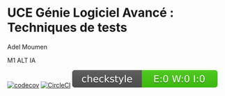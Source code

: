# UCE Génie Logiciel Avancé : Techniques de tests


Adel Moumen

M1 ALT IA

[![codecov](https://codecov.io/gh/Adel-Moumen/ceri-m1-techniques-de-test/branch/master/graph/badge.svg?token=RFG42L0W8T)](https://codecov.io/gh/Adel-Moumen/ceri-m1-techniques-de-test)
[![CircleCI](https://dl.circleci.com/status-badge/img/gh/Adel-Moumen/ceri-m1-techniques-de-test/tree/master.svg?style=svg)](https://dl.circleci.com/status-badge/redirect/gh/Adel-Moumen/ceri-m1-techniques-de-test/tree/master)
![Checkstyle](target/site/badges/checkstyle-result.svg)

